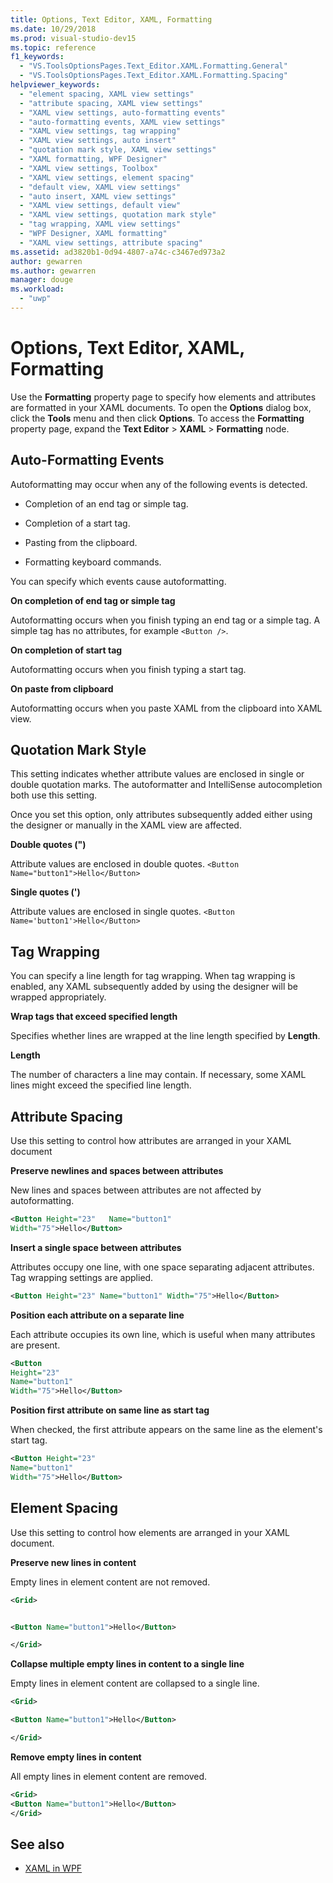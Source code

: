 ```yaml
---
title: Options, Text Editor, XAML, Formatting
ms.date: 10/29/2018
ms.prod: visual-studio-dev15
ms.topic: reference
f1_keywords:
  - "VS.ToolsOptionsPages.Text_Editor.XAML.Formatting.General"
  - "VS.ToolsOptionsPages.Text_Editor.XAML.Formatting.Spacing"
helpviewer_keywords:
  - "element spacing, XAML view settings"
  - "attribute spacing, XAML view settings"
  - "XAML view settings, auto-formatting events"
  - "auto-formatting events, XAML view settings"
  - "XAML view settings, tag wrapping"
  - "XAML view settings, auto insert"
  - "quotation mark style, XAML view settings"
  - "XAML formatting, WPF Designer"
  - "XAML view settings, Toolbox"
  - "XAML view settings, element spacing"
  - "default view, XAML view settings"
  - "auto insert, XAML view settings"
  - "XAML view settings, default view"
  - "XAML view settings, quotation mark style"
  - "tag wrapping, XAML view settings"
  - "WPF Designer, XAML formatting"
  - "XAML view settings, attribute spacing"
ms.assetid: ad3820b1-0d94-4807-a74c-c3467ed973a2
author: gewarren
ms.author: gewarren
manager: douge
ms.workload:
  - "uwp"
---
```

# Options, Text Editor, XAML, Formatting

Use the **Formatting** property page to specify how elements and attributes are formatted in your XAML documents. To open the **Options** dialog box, click the **Tools** menu and then click **Options**. To access the **Formatting** property page, expand the **Text Editor** > **XAML** > **Formatting** node.

## Auto-Formatting Events

Autoformatting may occur when any of the following events is detected.

-   Completion of an end tag or simple tag.

-   Completion of a start tag.

-   Pasting from the clipboard.

-   Formatting keyboard commands.

You can specify which events cause autoformatting.

**On completion of end tag or simple tag**

Autoformatting occurs when you finish typing an end tag or a simple tag. A simple tag has no attributes, for example `<Button />`.

**On completion of start tag**

Autoformatting occurs when you finish typing a start tag.

**On paste from clipboard**

Autoformatting occurs when you paste XAML from the clipboard into XAML view.

## Quotation Mark Style

This setting indicates whether attribute values are enclosed in single or double quotation marks. The autoformatter and IntelliSense autocompletion both use this setting.

Once you set this option, only attributes subsequently added either using the designer or manually in the XAML view are affected.

**Double quotes (")**

Attribute values are enclosed in double quotes.
`<Button Name="button1">Hello</Button>`

**Single quotes (')**

Attribute values are enclosed in single quotes.
`<Button Name='button1'>Hello</Button>`

## Tag Wrapping

You can specify a line length for tag wrapping. When tag wrapping is enabled, any XAML subsequently added by using the designer will be wrapped appropriately.

**Wrap tags that exceed specified length**

Specifies whether lines are wrapped at the line length specified by **Length**.

**Length**

The number of characters a line may contain. If necessary, some XAML lines might exceed the specified line length.

## Attribute Spacing

Use this setting to control how attributes are arranged in your XAML document

**Preserve newlines and spaces between attributes**

New lines and spaces between attributes are not affected by autoformatting.

```xml
<Button Height="23"   Name="button1"
Width="75">Hello</Button>
```

**Insert a single space between attributes**

Attributes occupy one line, with one space separating adjacent attributes. Tag wrapping settings are applied.

```xml
<Button Height="23" Name="button1" Width="75">Hello</Button>
```

**Position each attribute on a separate line**

Each attribute occupies its own line, which is useful when many attributes are present.

```xml
<Button
Height="23"
Name="button1"
Width="75">Hello</Button>
```

**Position first attribute on same line as start tag**

When checked, the first attribute appears on the same line as the element's start tag.

```xml
<Button Height="23"
Name="button1"
Width="75">Hello</Button>
```

## Element Spacing

Use this setting to control how elements are arranged in your XAML document.

**Preserve new lines in content**

Empty lines in element content are not removed.

```xml
<Grid>


<Button Name="button1">Hello</Button>

</Grid>
```

**Collapse multiple empty lines in content to a single line**

Empty lines in element content are collapsed to a single line.

```xml
<Grid>

<Button Name="button1">Hello</Button>

</Grid>
```

**Remove empty lines in content**

All empty lines in element content are removed.

```xml
<Grid>
<Button Name="button1">Hello</Button>
</Grid>
```

## See also

- [XAML in WPF](/dotnet/framework/wpf/advanced/xaml-in-wpf)